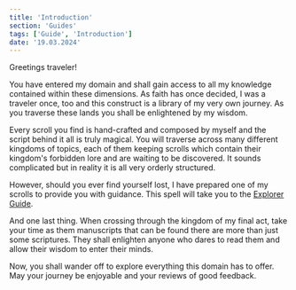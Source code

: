 ```yaml
---
title: 'Introduction'
section: 'Guides'
tags: ['Guide', 'Introduction']
date: '19.03.2024'
---
```


Greetings traveler!

You have entered my domain and shall gain access to all my knowledge contained within these
dimensions. As faith has once decided, I was a traveler once, too and this construct is a library of
my very own journey. As you traverse these lands you shall be enlightened by my wisdom.

Every scroll you find is hand-crafted and composed by myself and the script behind it all is truly
magical. You will traverse across many different kingdoms of topics, each of them keeping scrolls
which contain their kingdom's forbidden lore and are waiting to be discovered. It sounds complicated
but in reality it is all very orderly structured.

However, should you ever find yourself lost, I have prepared one of my scrolls to provide you with
guidance. This spell will take you to the
[Explorer Guide](/explore/sections/Guides/posts/ExplorerGuide).

And one last thing. When crossing through the kingdom of my final act, take your time as them
manuscripts that can be found there are more than just some scriptures. They shall enlighten anyone
who dares to read them and allow their wisdom to enter their minds.

Now, you shall wander off to explore everything this domain has to offer. May your journey be
enjoyable and your reviews of good feedback.
